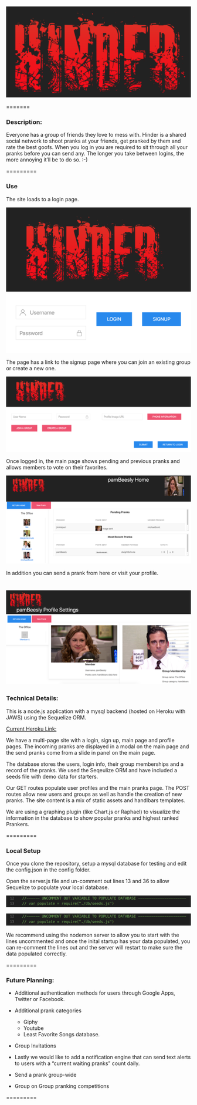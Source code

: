 ![alt text](./notes/readmeDocs/hinderLogo.png "Hinder")

=======

### Description: 
Everyone has a group of friends they love to mess with. Hinder is a shared social network to shoot pranks at your friends, get pranked by them and rate the best goofs. When you log in you are required to sit through all your pranks before you can send any. The longer you take between logins, the more annoying it’ll be to do so. :-)

=========

### Use

The site loads to a login page. 

![alt text](./notes/readmeDocs/loginPage.png "Login")

The page has a link to the signup page where you can join an existing group or create a new one.

![alt text](./notes/readmeDocs/signupPage.png "Sign Up")

Once logged in, the main page shows pending and previous pranks and allows members to vote on their favorites. 

![alt text](./notes/readmeDocs/mainPage.png "Main Page")

In addition you can send a prank from here or visit your profile.

![alt text](./notes/readmeDocs/profilePage.png "Profile Page")
=========

### Technical Details:
This is a node.js application with a mysql backend (hosted on Heroku with JAWS) using the Sequelize ORM.

[Current Heroku Link:](https://traband-hinder.herokuapp.com)

We have a multi-page site with a login, sign up, main page and profile pages. The incoming pranks are displayed in a modal on the main page and the send pranks come from a slide in panel on the main page.

The database stores the users, login info, their group memberships and a record of the pranks. We used the Seqeulize ORM and have included a seeds file with demo data for starters.

Our GET routes populate user profiles and the main pranks page. The POST routes allow new users and groups as well as handle the creation of new pranks. The site content is a mix of static assets and handlbars templates.

We are using a graphing plugin (like Chart.js or Raphael) to visualize the information in the database to show popular pranks and highest ranked Prankers.

=========

### Local Setup
Once you clone the repository, setup a mysql database for testing and edit the config.json in the config folder.

Open the server.js file and un-comment out lines 13 and 36 to allow Sequelize to populate your local database. 

![alt text](./notes/readmeDocs/comment1.png "DB Setup 1")

![alt text](./notes/readmeDocs/comment1.png "DB Setup 2")

We recommend using the nodemon server to allow you to start with the lines uncommented and once the inital startup has your data populated, you can re-comment the lines out and the server will restart to make sure the data populated correctly.

=========

### Future Planning:
* Additional authentication methods for users through Google Apps, Twitter or Facebook.

* Additional prank categories
    * Giphy
    * Youtube
    * Least Favorite Songs database.

* Group Invitations

* Lastly we would like to add a notification engine that can send text alerts to users with a “current waiting pranks” count daily.

* Send a prank group-wide

* Group on Group pranking competitions


=========
